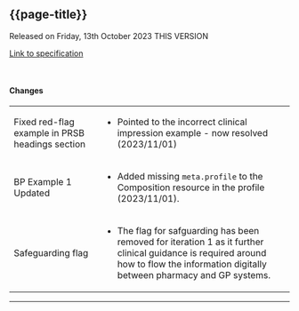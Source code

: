 ## {{page-title}}

<span class="nhsd-a-tag nhsd-a-tag--bg-light-blue">Released on Friday, 13th October 2023</span>
<span class="nhsd-a-tag nhsd-a-tag--bg-light-green">THIS VERSION</span>

[Link to specification](https://simplifier.net/guide/gp-connect--update-record--itk3/Home/Introduction/Release-notes?version=1.1.4-public-beta)


<br />

#### Changes


<table data-responsive>
    <tbody>
        <!-- Fixed red flag example -->
        <tr>
            <td class="nhsd-m-table__highlighted-items">
                Fixed red-flag example in PRSB headings section
            </td>
            <td>
                <ul>
                    <li>
                       Pointed to the incorrect clinical impression example - now resolved (2023/11/01)
                    </li>
                </ul>
            </td>
        </tr>        
        <!-- BP1 Example -->
        <tr>
            <td class="nhsd-m-table__highlighted-items">
                BP Example 1 Updated
            </td>
            <td>
                <ul>
                    <li>
                        Added missing <code>meta.profile</code> to the Composition resource in the profile (2023/11/01).
                    </li>
                </ul>
            </td>
        </tr>
        <!-- Safeguarding -->
        <tr>
            <td class="nhsd-m-table__highlighted-items">
                Safeguarding flag
            </td>
            <td>
                <ul>
                    <li>
                        The flag for safguarding has been removed for iteration 1 as it further clinical guidance is required around how to flow the information digitally between pharmacy and GP systems.
                    </li>
                </ul>
            </td>
        </tr>
    </tbody>
</table>

---